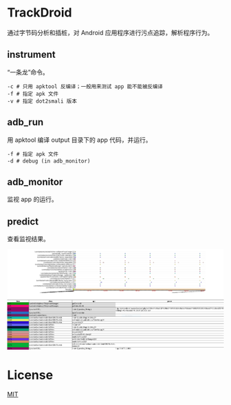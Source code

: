 # TrackDroid

通过字节码分析和插桩，对 Android 应用程序进行污点追踪，解析程序行为。

## instrument

“一条龙”命令。

```
-c # 只用 apktool 反编译；一般用来测试 app 能不能被反编译
-f # 指定 apk 文件
-v # 指定 dot2smali 版本
```

## adb_run 

用 apktool 编译 output 目录下的 app 代码，并运行。

```
-f # 指定 apk 文件
-d # debug (in adb_monitor)
```

## adb_monitor

监视 app 的运行。

## predict

查看监视结果。

![Output Data Representation](https://raw.githubusercontent.com/shenfe/TrackDroid/master/screenshots/%E6%95%B0%E6%8D%AE%E5%8F%AF%E8%A7%86%E5%8C%96.PNG)

# License

[MIT](http://opensource.org/licenses/MIT)
